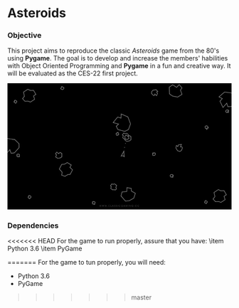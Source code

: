 # Asteroids

### Objective
This project aims to reproduce the classic *Asteroids* game from the 80's
using **Pygame**. The goal is to develop and increase the members' habilities
with Object Oriented Programming and **Pygame** in a fun and creative way. It
will be evaluated as the CES-22 first project.

![Game Example Screenshot](assets/graphics/example_screenshot.jpg)

### Dependencies
<<<<<<< HEAD
For the game to run properly, assure that you have:
\item Python 3.6
\item PyGame

=======
For the game to tun properly, you will need:
* Python 3.6
* PyGame
>>>>>>> master
